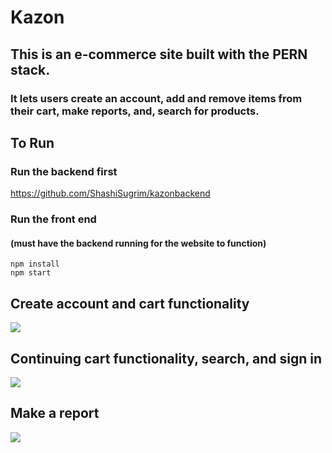 # Kazon

## This is an e-commerce site built with the PERN stack. 
### It lets users create an account, add and remove items from their cart, make reports, and, search for products. 

## To Run
### Run the backend first
https://github.com/ShashiSugrim/kazonbackend

### Run the front end 
#### (must have the backend running for the website to function)
```
npm install
npm start
```

## Create account and cart functionality
![](public/createAccountCart.gif)

## Continuing cart functionality, search, and sign in
![](public/signOutCartSearch.gif)

## Make a report
![](public/reportFunction.gif)
